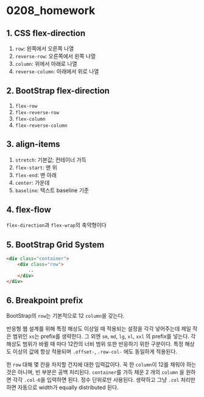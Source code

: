 # 0208_homework

## 1. CSS flex-direction

1. `row`: 왼쪽에서 오른쪽 나열
2. `reverse-row`: 오른쪽에서 왼쪽 나열
3. `column`: 위에서 아래로 나열
4. `reverse-column`: 아래에서 위로 나열

## 2. BootStrap flex-direction

1. `flex-row`
2. `flex-reverse-row`
3. `flex-column`
4. `flex-reverse-column`

## 3. align-items

1. `stretch`: 기본값; 컨테이너 가득
2. `flex-start`: 맨 위
3. `flex-end`: 맨 아래
4. `center`: 가운데
5. `baseline`: 텍스트 baseline 기준

## 4. flex-flow

`flex-direction`과 `flex-wrap`의 축약형이다

## 5. BootStrap Grid System

```html
<div class="container">
    <div class="row">
        ..
    </div>
</div>
```

## 6. Breakpoint prefix

BootStrap의 `row`는 기본적으로 12  `column`을 갖는다.

반응형 웹 설계를 위해 특정 해상도 이상일 때 적용되는 설정을 각각 넣어주는데 제일 작은 범위인 `xs`는 prefix를 생략한다. 그 외엔 `sm`, `md`, `lg`, `xl`, `xxl` 의 prefix를 넣는다. 각 해상도 범위가 바뀔 때 마다 12칸의 너비 범위 또한 반응하기 위한 구분이다. 특정 해상도 이상의 값에 항상 적용되며 `.offset-`, `.row-col-` 에도 동일하게 적용된다.

한 `row` 대해 몇 칸을 차지할 건지에 대한 입력값이다. 꼭 한 `column`이 12를 채워야 하는 것은 아니며, 빈 부분은 공백 처리된다. `container`를 가득 채운 2 개의 `column` 을 원하면 각각 `.col-6`을 입력하면 된다. 정수 단위로만 사용된다. 생략하고 그냥 `.col` 처리만 하면 자동으로 width가 equally distributed 된다.



